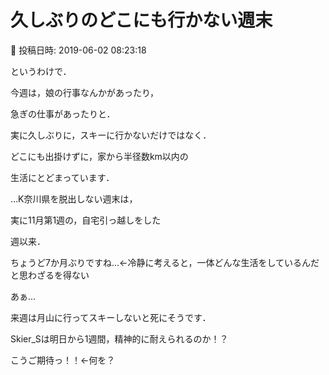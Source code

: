 # 久しぶりのどこにも行かない週末

📅 投稿日時: 2019-06-02 08:23:18

というわけで．


今週は，娘の行事なんかがあったり，


急ぎの仕事があったりと．


実に久しぶりに，スキーに行かないだけではなく．


どこにも出掛けずに，家から半径数km以内の


生活にとどまっています．





…K奈川県を脱出しない週末は，


実に11月第1週の，自宅引っ越しをした


週以来．


ちょうど7か月ぶりですね…←冷静に考えると，一体どんな生活をしているんだと思わざるを得ない





あぁ…


来週は月山に行ってスキーしないと死にそうです．


Skier_Sは明日から1週間，精神的に耐えられるのか！？


こうご期待っ！！←何を？
